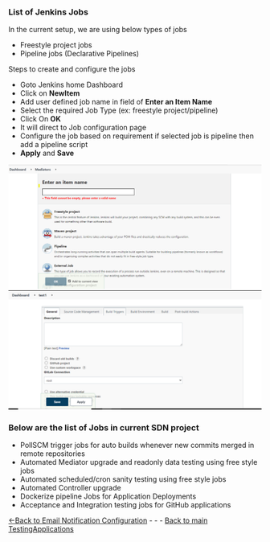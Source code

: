 ### List of Jenkins Jobs 
In the current setup, we are using below types of jobs
* Freestyle project jobs
* Pipeline jobs (Declarative Pipelines)

Steps to create and configure the jobs
*   Goto Jenkins home Dashboard
   *   Click on **NewItem**
   *   Add user defined job name in field of **Enter an Item Name**
   *   Select the required Job Type (ex: freestyle project/pipeline)
   *   Click On **OK**
   *   It will direct to Job configuration page
   *   Configure the job based on requirement if selected job is pipeline then add a pipeline script
   *  **Apply** and **Save**

![Example select job type](./Images/SelectJobType.PNG)
![Example job](./Images/Configurefreestylejob.PNG)

### Below are the list of Jobs in current SDN project

- PollSCM trigger jobs for auto builds whenever new commits merged in remote repositories
- Automated Mediator upgrade and readonly data testing using free style jobs
- Automated scheduled/cron sanity testing using free style jobs
- Automated Controller upgrade
- Dockerize pipeline Jobs for Application Deployments
- Acceptance and Integration testing jobs for GitHub applications

[<-Back to Email Notification Configuration](./EmailNotificationConfiguration.md) - - - [Back to main TestingApplications](../../../TestingApplications.md)
